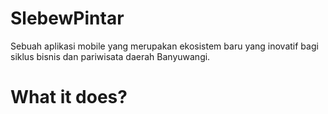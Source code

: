 # SlebewPintar
Sebuah aplikasi mobile yang merupakan ekosistem baru yang inovatif bagi siklus bisnis dan pariwisata daerah Banyuwangi.

# What it does?
